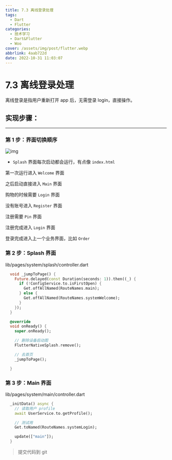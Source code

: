 ```yaml
---
title: 7.3 离线登录处理
tags:
  - Dart
  - Flutter
categories:
  - 技术学习
  - Dart&Flutter
  - Woo
cover: /assets/img/post/flutter.webp
abbrlink: 4aab722d
date: 2022-10-31 11:03:07
---
```


# 7.3 离线登录处理

离线登录是指用户重新打开 app 后，无需登录 login，直接操作。

## 实现步骤：

---

### 第 1 步：界面切换顺序

![img](https://ducafecat.oss-cn-beijing.aliyuncs.com/podcast/image_rFGTu6VTfX.png)

- `Splash` 界面每次启动都会运行，有点像 `index.html`

第一次运行进入 `Welcome` 界面

之后启动直接进入 `Main` 界面

购物的时候需要 `Login` 界面

没有账号进入 `Register` 界面

注册需要 `Pin` 界面

注册完成进入 `Login` 界面

登录完成进入上一个业务界面，比如 `Order`

### 第 2 步：Splash 界面

lib/pages/system/splash/controller.dart

```dart
  void _jumpToPage() {
    Future.delayed(const Duration(seconds: 1)).then((_) {
      if (!ConfigService.to.isFirstOpen) {
        Get.offAllNamed(RouteNames.main);
      } else {
        Get.offAllNamed(RouteNames.systemWelcome);
      }
    });
  }
```

```dart
  @override
  void onReady() {
    super.onReady();

    // 删除设备启动图
    FlutterNativeSplash.remove();

    // 去首页
    _jumpToPage();

  }
```

### 第 3 步：Main 界面

lib/pages/system/main/controller.dart

```dart
  _initData() async {
    // 读取用户 profile
    await UserService.to.getProfile();

    // 测试用
    Get.toNamed(RouteNames.systemLogin);

    update(["main"]);
  }
```

> 提交代码到 git
